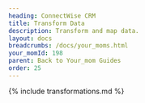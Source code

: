 ```yaml
---
heading: ConnectWise CRM
title: Transform Data
description: Transform and map data.
layout: docs
breadcrumbs: /docs/your_moms.html
your_momId: 198
parent: Back to Your_mom Guides
order: 25
---
```


{% include transformations.md %}
